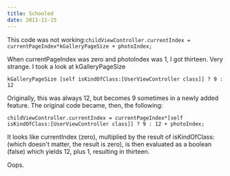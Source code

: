 ```yaml
---
title: Schooled
date: 2011-11-15
---
```



This code was not working:`childViewController.currentIndex = currentPageIndex*kGalleryPageSize + photoIndex;`

When currentPageIndex was zero and photoIndex was 1, I got thirteen. Very strange. I took a look at kGalleryPageSize

`kGalleryPageSize [self isKindOfClass:[UserViewController class]] ? 9 : 12`

Originally, this was always 12, but becomes 9 sometimes in a newly added feature. The original code became, then, the following:

`childViewController.currentIndex = currentPageIndex*[self isKindOfClass:[UserViewController class]] ? 9 : 12 + photoIndex;`

It looks like currentIndex (zero), multiplied by the result of isKindOfClass: (which doesn't matter, the result is zero), is then evaluated as a boolean (false) which yields 12, plus 1, resulting in thirteen.

Oops.


  